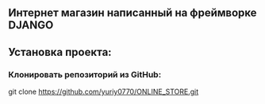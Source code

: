 ## Интернет магазин написанный на фреймворке DJANGO ##

## Установка проекта: ##

### Клонировать репозиторий из GitHub: ###
git clone https://github.com/yuriy0770/ONLINE_STORE.git
